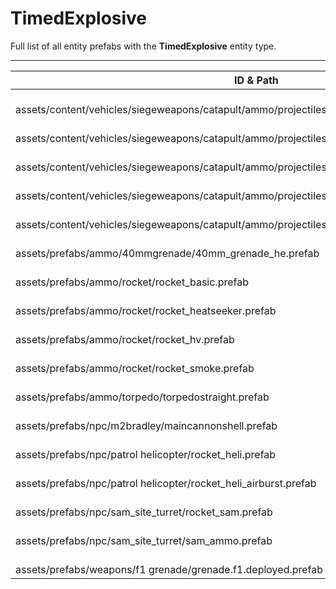 # TimedExplosive
Full list of all <Badge type="warning" text="17"/> entity prefabs with the **TimedExplosive** entity type.

---
| ID & Path |
| --- |
| <a href="#362061794"><Badge id="362061794" type="tip" text="#"/></a> <Badge type="tip" text="362061794"/> <br> assets/content/vehicles/siegeweapons/catapult/ammo/projectiles/boulder.prefab |
| <a href="#1913489021"><Badge id="1913489021" type="tip" text="#"/></a> <Badge type="tip" text="1913489021"/> <br> assets/content/vehicles/siegeweapons/catapult/ammo/projectiles/boulder_explosive.prefab |
| <a href="#520730022"><Badge id="520730022" type="tip" text="#"/></a> <Badge type="tip" text="520730022"/> <br> assets/content/vehicles/siegeweapons/catapult/ammo/projectiles/boulder_explosive_deployed.prefab |
| <a href="#4081160652"><Badge id="4081160652" type="tip" text="#"/></a> <Badge type="tip" text="4081160652"/> <br> assets/content/vehicles/siegeweapons/catapult/ammo/projectiles/boulder_mid.prefab |
| <a href="#1034606242"><Badge id="1034606242" type="tip" text="#"/></a> <Badge type="tip" text="1034606242"/> <br> assets/content/vehicles/siegeweapons/catapult/ammo/projectiles/boulder_small.prefab |
| <a href="#1859672190"><Badge id="1859672190" type="tip" text="#"/></a> <Badge type="tip" text="1859672190"/> <br> assets/prefabs/ammo/40mmgrenade/40mm_grenade_he.prefab |
| <a href="#3046924118"><Badge id="3046924118" type="tip" text="#"/></a> <Badge type="tip" text="3046924118"/> <br> assets/prefabs/ammo/rocket/rocket_basic.prefab |
| <a href="#288982380"><Badge id="288982380" type="tip" text="#"/></a> <Badge type="tip" text="288982380"/> <br> assets/prefabs/ammo/rocket/rocket_heatseeker.prefab |
| <a href="#1217937936"><Badge id="1217937936" type="tip" text="#"/></a> <Badge type="tip" text="1217937936"/> <br> assets/prefabs/ammo/rocket/rocket_hv.prefab |
| <a href="#1790390506"><Badge id="1790390506" type="tip" text="#"/></a> <Badge type="tip" text="1790390506"/> <br> assets/prefabs/ammo/rocket/rocket_smoke.prefab |
| <a href="#110435217"><Badge id="110435217" type="tip" text="#"/></a> <Badge type="tip" text="110435217"/> <br> assets/prefabs/ammo/torpedo/torpedostraight.prefab |
| <a href="#3032863244"><Badge id="3032863244" type="tip" text="#"/></a> <Badge type="tip" text="3032863244"/> <br> assets/prefabs/npc/m2bradley/maincannonshell.prefab |
| <a href="#129320027"><Badge id="129320027" type="tip" text="#"/></a> <Badge type="tip" text="129320027"/> <br> assets/prefabs/npc/patrol helicopter/rocket_heli.prefab |
| <a href="#3253859536"><Badge id="3253859536" type="tip" text="#"/></a> <Badge type="tip" text="3253859536"/> <br> assets/prefabs/npc/patrol helicopter/rocket_heli_airburst.prefab |
| <a href="#2160908677"><Badge id="2160908677" type="tip" text="#"/></a> <Badge type="tip" text="2160908677"/> <br> assets/prefabs/npc/sam_site_turret/rocket_sam.prefab |
| <a href="#3414321847"><Badge id="3414321847" type="tip" text="#"/></a> <Badge type="tip" text="3414321847"/> <br> assets/prefabs/npc/sam_site_turret/sam_ammo.prefab |
| <a href="#1128089209"><Badge id="1128089209" type="tip" text="#"/></a> <Badge type="tip" text="1128089209"/> <br> assets/prefabs/weapons/f1 grenade/grenade.f1.deployed.prefab |
